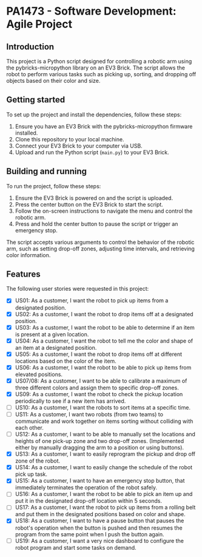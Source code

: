 # PA1473 - Software Development: Agile Project 

## Introduction

This project is a Python script designed for controlling a robotic arm using the pybricks-micropython library on an EV3 Brick. The script allows the robot to perform various tasks such as picking up, sorting, and dropping off objects based on their color and size.

## Getting started

To set up the project and install the dependencies, follow these steps:
1. Ensure you have an EV3 Brick with the pybricks-micropython firmware installed.
2. Clone this repository to your local machine.
3. Connect your EV3 Brick to your computer via USB.
4. Upload and run the Python script (`main.py`) to your EV3 Brick.


## Building and running

To run the project, follow these steps:
1. Ensure the EV3 Brick is powered on and the script is uploaded.
2. Press the center button on the EV3 Brick to start the script.
3. Follow the on-screen instructions to navigate the menu and control the robotic arm.
4. Press and hold the center button to pause the script or trigger an emergency stop.

The script accepts various arguments to control the behavior of the robotic arm, such as setting drop-off zones, adjusting time intervals, and retrieving color information.

## Features

The following user stories were requested in this project:
- [x] US01: As a customer, I want the robot to pick up items from a designated position.
- [x] US02: As a customer, I want the robot to drop items off at a designated position.
- [x] US03: As a customer, I want the robot to be able to determine if an item is present at a given location.
- [x] US04: As a customer, I want the robot to tell me the color and shape of an item at a designated position.
- [x] US05: As a customer, I want the robot to drop items off at different locations based on the color of the item.
- [x] US06: As a customer, I want the robot to be able to pick up items from elevated positions.
- [x] US07/08: As a customer, I want to be able to calibrate a maximum of three different colors and assign them to specific drop-off zones.
- [x] US09: As a customer, I want the robot to check the pickup location periodically to see if a new item has arrived.
- [ ] US10: As a customer, I want the robots to sort items at a specific time.
- [ ] US11: As a customer, I want two robots (from two teams) to communicate and work together on items sorting without colliding with each other.
- [ ] US12: As a customer, I want to be able to manually set the locations and heights of one pick-up zone and two drop-off zones. (Implemented either by manually dragging the arm to a position or using buttons).
- [x] US13: As a customer, I want to easily reprogram the pickup and drop off zone of the robot.
- [x] US14: As a customer, I want to easily change the schedule of the robot pick up task.
- [x] US15: As a customer, I want to have an emergency stop button, that immediately terminates the operation of the robot safely.
- [ ] US16: As a customer, I want the robot to be able to pick an item up and put it in the designated drop-off location within 5 seconds.
- [ ] US17: As a customer, I want the robot to pick up items from a rolling belt and put them in the designated positions based on color and shape.
- [x] US18: As a customer, I want to have a pause button that pauses the robot's operation when the button is pushed and then resumes the program from the same point when I push the button again.
- [ ] US19: As a customer, I want a very nice dashboard to configure the robot program and start some tasks on demand.
